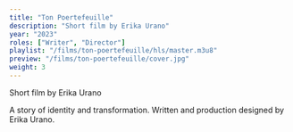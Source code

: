```yaml
---
title: "Ton Poertefeuille"
description: "Short film by Erika Urano"
year: "2023"
roles: ["Writer", "Director"]
playlist: "/films/ton-poertefeuille/hls/master.m3u8"
preview: "/films/ton-poertefeuille/cover.jpg"
weight: 3
---
```

Short film by Erika Urano

A story of identity and transformation. Written and production designed by Erika Urano. 
